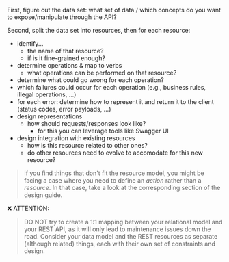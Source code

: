 First, figure out the data set: what set of data / which concepts do you want to expose/manipulate through the API?

Second, split the data set into resources, then for each resource:
* identify...
  * the name of that resource?
  * if is it fine-grained enough?
* determine operations & map to verbs
  * what operations can be performed on that resource?
* determine what could go wrong for each operation?
 * which failures could occur for each operation (e.g., business rules, illegal operations, ...)
 * for each error: determine how to represent it and return it to the client (status codes, error payloads, ...)
* design representations
  * how should requests/responses look like?
    * for this you can leverage tools like Swagger UI
* design integration with existing resources
  * how is this resource related to other ones?
  * do other resources need to evolve to accomodate for this new resource?

> If you find things that don't fit the resource model, you might be facing a case where you need to define an _action_ rather than a _resource_. In that case, take a look at the corresponding section of the design guide.

:x: ATTENTION:
> DO NOT try to create a 1:1 mapping between your relational model and your REST API, as it will only lead to maintenance issues down the road. Consider your data model and the REST resources as separate (although related) things, each with their own set of constraints and design.